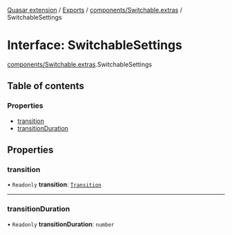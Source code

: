[Quasar extension](../index.md) / [Exports](../modules.md) / [components/Switchable.extras](../modules/components_Switchable_extras.md) / SwitchableSettings

# Interface: SwitchableSettings

[components/Switchable.extras](../modules/components_Switchable_extras.md).SwitchableSettings

## Table of contents

### Properties

- [transition](components_Switchable_extras.SwitchableSettings.md#transition)
- [transitionDuration](components_Switchable_extras.SwitchableSettings.md#transitionduration)

## Properties

### transition

• `Readonly` **transition**: [`Transition`](../modules/components_Switchable_extras.md#transition)

___

### transitionDuration

• `Readonly` **transitionDuration**: `number`
